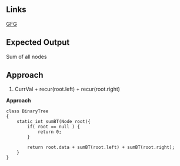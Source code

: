 ## Links
[GFG](https://practice.geeksforgeeks.org/problems/sum-of-binary-tree/1)

## Expected Output
Sum of all nodes

## Approach
1. CurrVal + recur(root.left) + recur(root.right)

**Approach**
```
class BinaryTree
{
    static int sumBT(Node root){
        if( root == null ) {
            return 0;
        }
        
        return root.data + sumBT(root.left) + sumBT(root.right);
    }
}
```